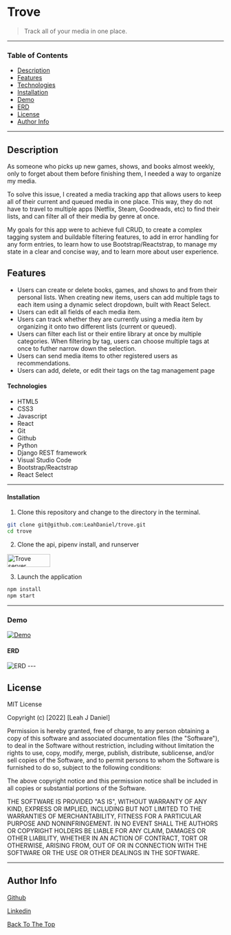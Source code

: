 # Trove

> Track all of your media in one place.

---

### Table of Contents

- [Description](#description)
- [Features](#features)
- [Technologies](#technologies)
- [Installation](#installation)
- [Demo](#demo)
- [ERD](#erd)
- [License](#license)
- [Author Info](#author-info)

---

## Description

As someone who picks up new games, shows, and books almost weekly, only to forget about them before finishing them, I needed a way to organize my media. 

To solve this issue, I created a media tracking app that allows users to keep all of their current and queued media in one place. This way, they do not have to travel to multiple apps (Netflix, Steam, Goodreads, etc) to find their lists, and can filter all of their media by genre at once. 

My goals for this app were to achieve full CRUD, to create a complex tagging system and buildable filtering features, to add in error handling for any form entries, to learn how to use Bootstrap/Reactstrap, to manage my state in a clear and concise way, and to learn more about user experience.

## Features
- Users can create or delete books, games, and shows to and from their personal lists. When creating new items, users can add multiple tags to each item using a dynamic select dropdown, built with React Select.
- Users can edit all fields of each media item.
- Users can track whether they are currently using a media item by organizing it onto two different lists (current or queued).
- Users can filter each list or their entire library at once by multiple categories. When filtering by tag, users can choose multiple tags at once to futher narrow down the selection.
- Users can send media items to other registered users as recommendations.
- Users can add, delete, or edit their tags on the tag management page

#### Technologies

- HTML5
- CSS3
- Javascript
- React
- Git
- Github
- Python
- Django REST framework
- Visual Studio Code
- Bootstrap/Reactstrap
- React Select

---


#### Installation
1. Clone this repository and change to the directory in the terminal.

```sh
git clone git@github.com:LeahDaniel/trove.git
cd trove
```
2. Clone the api, pipenv install, and runserver

<a href="https://github.com/LeahDaniel/trove-server" target="_blank" rel="noreferrer"><img src="https://img.shields.io/badge/-Click%20Here-blue" alt="Trove server" style="height: 30px !important; width: 100px !important;" /></a>

3. Launch the application

```sh
npm install
npm start
```

---
### Demo
<a href="https://loom.com/share/c8322025a4e844f995e9470c5bafafbf">![Demo](./src/images/Demo.gif)</a>

#### ERD
<img src="./src/images/ERD.png" alt="ERD"/>
---

## License

MIT License

Copyright (c) [2022] [Leah J Daniel]

Permission is hereby granted, free of charge, to any person obtaining a copy
of this software and associated documentation files (the "Software"), to deal
in the Software without restriction, including without limitation the rights
to use, copy, modify, merge, publish, distribute, sublicense, and/or sell
copies of the Software, and to permit persons to whom the Software is
furnished to do so, subject to the following conditions:

The above copyright notice and this permission notice shall be included in all
copies or substantial portions of the Software.

THE SOFTWARE IS PROVIDED "AS IS", WITHOUT WARRANTY OF ANY KIND, EXPRESS OR
IMPLIED, INCLUDING BUT NOT LIMITED TO THE WARRANTIES OF MERCHANTABILITY,
FITNESS FOR A PARTICULAR PURPOSE AND NONINFRINGEMENT. IN NO EVENT SHALL THE
AUTHORS OR COPYRIGHT HOLDERS BE LIABLE FOR ANY CLAIM, DAMAGES OR OTHER
LIABILITY, WHETHER IN AN ACTION OF CONTRACT, TORT OR OTHERWISE, ARISING FROM,
OUT OF OR IN CONNECTION WITH THE SOFTWARE OR THE USE OR OTHER DEALINGS IN THE
SOFTWARE.

---

## Author Info

[Github](https://github.com/LeahDaniel)

[Linkedin](https://www.linkedin.com/in/leah-daniel/)

[Back To The Top](#trove)
